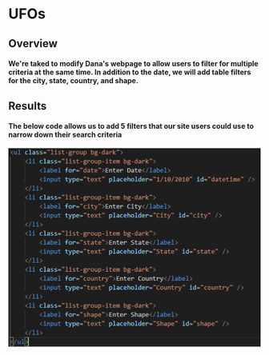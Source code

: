 # UFOs

## Overview

#### We're taked to modify Dana's webpage to allow users to filter for multiple criteria at the same time. In addition to the date, we will add table filters for the city, state, country, and shape. 

## Results

#### The below code allows us to add 5 filters that our site users could use to narrow down their search criteria

![filtercode](/filtercode.png)
